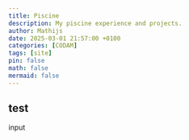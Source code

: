 ```yaml
---
title: Piscine
description: My piscine experience and projects.
author: Mathijs
date: 2025-03-01 21:57:00 +0100
categories: [CODAM]
tags: [site]
pin: false
math: false
mermaid: false
---
```


## test
input

